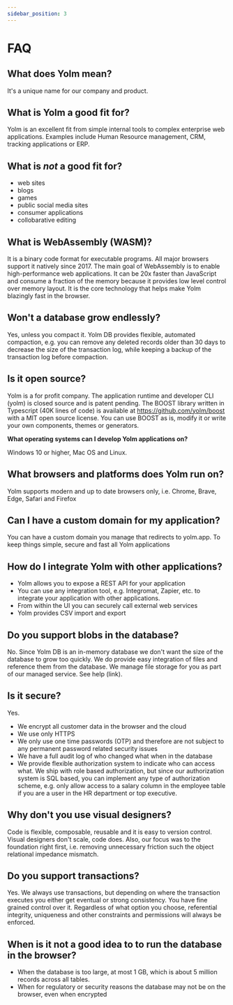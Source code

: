 ```yaml
---
sidebar_position: 3
---
```


# FAQ

## What does Yolm mean?

It's a unique name for our company and product.

## What is Yolm a good fit for?

Yolm is an excellent fit from simple internal tools to complex enterprise web applications. Examples include Human Resource management, CRM, tracking applications or ERP.

## What is _not_ a good fit for?

- web sites
- blogs
- games
- public social media sites
- consumer applications
- collobarative editing

## What is WebAssembly (WASM)?

It is a binary code format for executable programs. All major browsers support it natively since 2017. The main goal of WebAssembly is to enable high-performance web applications. It can be 20x faster than JavaScript and consume a fraction of the memory because it provides low level control over memory layout. It is the core technology that helps make Yolm blazingly fast in the browser.

## Won't a database grow endlessly?

Yes, unless you compact it. Yolm DB provides flexible, automated compaction, e.g. you can remove any deleted records older than 30 days to decrease the size of the transaction log, while keeping a backup of the transaction log before compaction.

## Is it open source?

Yolm is a for profit company. The application runtime and developer CLI (yolm) is closed source and is patent pending. The BOOST library written in Typescript (40K lines of code) is available at https://github.com/yolm/boost with a MIT open source license. You can use BOOST as is, modify it or write your own components, themes or generators.

**What operating systems can I develop Yolm applications on?**

Windows 10 or higher, Mac OS and Linux.

## What browsers and platforms does Yolm run on?

Yolm supports modern and up to date browsers only, i.e. Chrome, Brave, Edge, Safari and Firefox

## Can I have a custom domain for my application?
You can have a custom domain you manage that redirects to yolm.app. To keep things simple, secure and fast all Yolm applications

## How do I integrate Yolm with other applications?

- Yolm allows you to expose a REST API for your application
- You can use any integration tool, e.g. Integromat, Zapier, etc. to integrate your application with other applications.
- From within the UI you can securely call external web services
- Yolm provides CSV import and export

## Do you support blobs in the database?
No. Since Yolm DB is an in-memory database we don't want the size of the database to grow too quickly. We do provide easy integration of files and reference them from the database. We manage file storage for you as part of our managed service. See help (link).

## Is it secure?

Yes.
  - We encrypt all customer data in the browser and the cloud
  - We use only HTTPS
  - We only use one time passwords (OTP) and therefore are not subject to any permanent password related security issues
  - We have a full audit log of who changed what when in the database
  - We provide flexible authorization system to indicate who can access what. We ship with role based authorization, but since our authorization system is SQL based, you can implement any type of authorization scheme, e.g. only allow access to a salary column in the employee table if you are a user in the HR department or top executive.


## Why don't you use visual designers?

Code is flexible, composable, reusable and it is easy to version control. Visual designers don't scale, code does. Also, our focus was to the foundation right first, i.e. removing unnecessary friction such the object relational impedance mismatch.

## Do you support transactions?

Yes. We always use transactions, but depending on where the transaction executes you either get eventual or strong consistency. You have fine grained control over it. Regardless of what option you choose, referential integrity, uniqueness and other constraints and permissions will always be enforced.

## When is it not a good idea to to run the database in the browser?

  - When the database is too large, at most 1 GB, which is about 5 million records across all tables.
  - When for regulatory or security reasons the database may not be on the browser, even when encrypted
